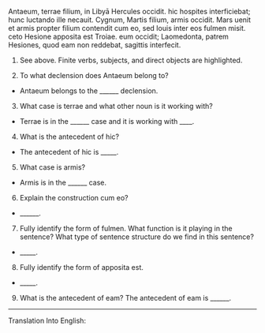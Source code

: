Antaeum, terrae filium, in Libyā Hercules occidit. hic hospites interficiebat; hunc luctando ille necauit. Cygnum, Martis filium, armis occidit. Mars uenit et armis propter filium contendit cum eo, sed Iouis inter eos fulmen misit. ceto Hesione apposita est Troiae. eum occidit; Laomedonta, patrem Hesiones, quod eam non reddebat, sagittis interfecit.

1. See above. Finite verbs, subjects, and direct objects are highlighted.

2. To what declension does Antaeum belong to?
- Antaeum belongs to the ______ declension.

3. What case is terrae and what other noun is it working with?
- Terrae is in the ______ case and it is working with ____.

4. What is the antecedent of hic?
- The antecedent of hic is _____.

5. What case is armis?
- Armis is in the ______ case.

6. Explain the construction cum eo?
- ______.

7. Fully identify the form of fulmen. What function is it playing in the sentence? What type of sentence structure do we find in this sentence?
- _____.

8. Fully identify the form of apposita est.
- _____.

9. What is the antecedent of eam?
The antecedent of eam is ______.
---
Translation Into English: 
